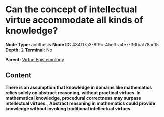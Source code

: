 # Can the concept of intellectual virtue accommodate all kinds of knowledge?

**Node Type:** antithesis
**Node ID:** 434117a3-8f9c-45e3-a4e7-36fba178ac15
**Depth:** 2
**Terminal:** No

**Parent:** [Virtue Epistemology](virtue-epistemology.md)

## Content

**There is an assumption that knowledge in domains like mathematics relies solely on abstract reasoning, without practical virtues. In mathematical knowledge, procedural correctness may surpass intellectual virtues.**, **Abstract reasoning in mathematics could provide knowledge without invoking traditional intellectual virtues.**
